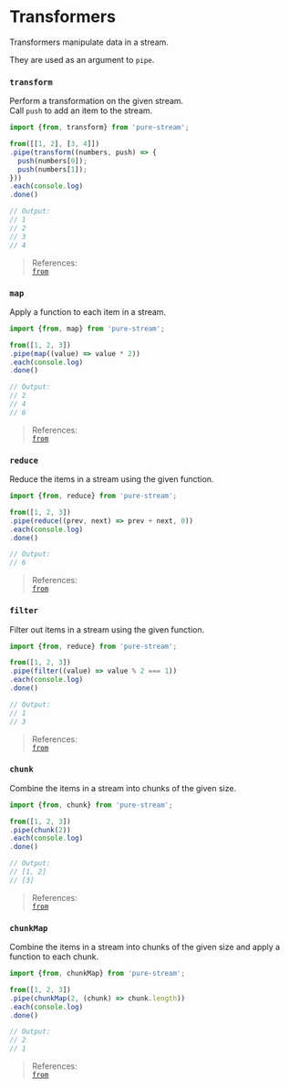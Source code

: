 # Transformers

Transformers manipulate data in a stream.

They are used as an argument to `pipe`.

### `transform`

Perform a transformation on the given stream.  
Call `push` to add an item to the stream.

```js
import {from, transform} from 'pure-stream';

from([[1, 2], [3, 4]])
.pipe(transform((numbers, push) => {
  push(numbers[0]);
  push(numbers[1]);
}))
.each(console.log)
.done()

// Output:
// 1
// 2
// 3
// 4
```

> References:  
> [`from`]('./Creators.md#from)

### `map`

Apply a function to each item in a stream.

```js
import {from, map} from 'pure-stream';

from([1, 2, 3])
.pipe(map((value) => value * 2))
.each(console.log)
.done()

// Output:
// 2
// 4
// 6
```

> References:  
> [`from`]('./Creators.md#from)

### `reduce`

Reduce the items in a stream using the given function.

```js
import {from, reduce} from 'pure-stream';

from([1, 2, 3])
.pipe(reduce((prev, next) => prev + next, 0))
.each(console.log)
.done()

// Output:
// 6
```

> References:  
> [`from`]('./Creators.md#from)

### `filter`

Filter out items in a stream using the given function.

```js
import {from, reduce} from 'pure-stream';

from([1, 2, 3])
.pipe(filter((value) => value % 2 === 1))
.each(console.log)
.done()

// Output:
// 1
// 3
```

> References:  
> [`from`]('./Creators.md#from)

### `chunk`

Combine the items in a stream into chunks of the given size.

```js
import {from, chunk} from 'pure-stream';

from([1, 2, 3])
.pipe(chunk(2))
.each(console.log)
.done()

// Output:
// [1, 2]
// [3]
```

> References:  
> [`from`]('./Creators.md#from)

### `chunkMap`

Combine the items in a stream into chunks of the given size and apply a function to each chunk.

```js
import {from, chunkMap} from 'pure-stream';

from([1, 2, 3])
.pipe(chunkMap(2, (chunk) => chunk.length))
.each(console.log)
.done()

// Output:
// 2
// 1
```

> References:  
> [`from`]('./Creators.md#from)
